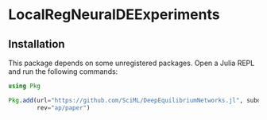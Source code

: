 # LocalRegNeuralDEExperiments

## Installation

This package depends on some unregistered packages. Open a Julia REPL and run the following
commands:

```julia
using Pkg

Pkg.add(url="https://github.com/SciML/DeepEquilibriumNetworks.jl", subdir="experiments",
        rev="ap/paper")
```